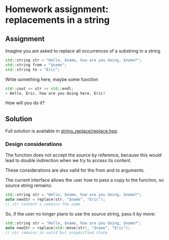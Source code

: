 # Homework assignment: replacements in a string

## Assignment

Imagine you are asked to replace all occurrences of a substring in a string

```c++
std::string str = "Hello, $name, how are you doing, $name?";
std::string from = "$name";
std::string to = "Eric";
```

Write something here, maybe some function

```c++
std::cout << str << std::endl;
> Hello, Eric, how are you doing here, Eric?
```

How will you do it?

## Solution

Full solution is available in [string_replace/replace.hpp](string_replace/replace.hpp)

### Design considerations

The function does not accept the source by reference, because this would lead to double indirection when we try to access its content.

These considerations are also valid for the from and to arguments.

The current interface allows the user how to pass a copy to the function, so source string remains:

```c++
std::string str = "Hello, $name, how are you doing, $name?";
auto newStr = replace(str, "$name", "Eric");
// str content's remains the same
```

So, if the user no longer plans to use the source string, pass it by move:

```c++
std::string str = "Hello, $name, how are you doing, $name?";
auto newStr = replace(std::move(str), "$name", "Eric");
// str remains in valid but unspecified state
```
